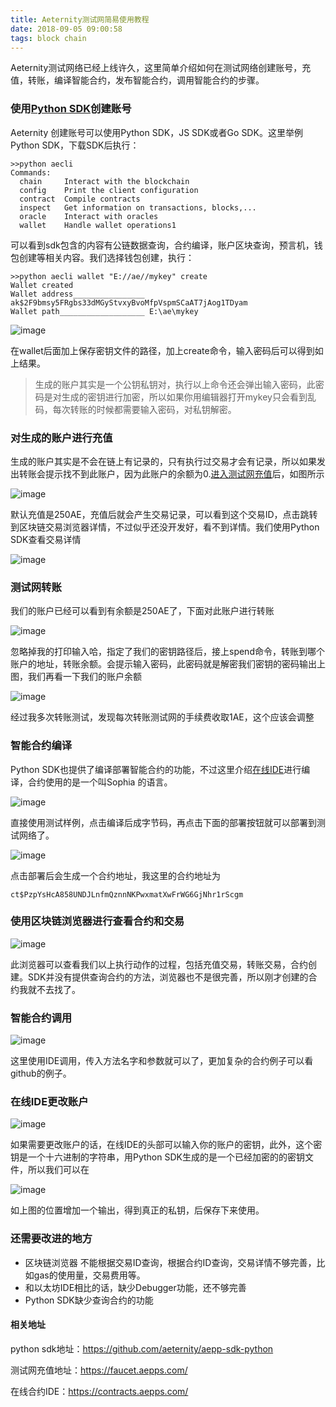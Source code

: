 ```yaml
---
title: Aeternity测试网简易使用教程
date: 2018-09-05 09:00:58
tags: block chain
---
```


Aeternity测试网络已经上线许久，这里简单介绍如何在测试网络创建账号，充值，转账，编译智能合约，发布智能合约，调用智能合约的步骤。

### 使用[Python SDK](https://github.com/aeternity/aepp-sdk-python)创建账号

Aeternity 创建账号可以使用Python SDK，JS SDK或者Go SDK。这里举例Python SDK，下载SDK后执行：

```
>>python aecli
Commands:
  chain     Interact with the blockchain
  config    Print the client configuration
  contract  Compile contracts
  inspect   Get information on transactions, blocks,...
  oracle    Interact with oracles
  wallet    Handle wallet operations1

```

可以看到sdk包含的内容有公链数据查询，合约编译，账户区块查询，预言机，钱包创建等相关内容。我们选择钱包创建，执行：

```
>>python aecli wallet "E://ae//mykey" create
Wallet created
Wallet address________________ ak$2F9bmsy5FRgbs33dMGyStvxyBvoMfpVspmSCaAT7jAog1TDyam
Wallet path___________________ E:\ae\mykey

```

![image](http://ws2.sinaimg.cn/large/c1b251b3gy1fuygcjgz93j20ib01ijra.jpg)

在wallet后面加上保存密钥文件的路径，加上create命令，输入密码后可以得到如上结果。

> 生成的账户其实是一个公钥私钥对，执行以上命令还会弹出输入密码，此密码是对生成的密钥进行加密，所以如果你用编辑器打开mykey只会看到乱码，每次转账的时候都需要输入密码，对私钥解密。

### 对生成的账户进行充值

生成的账户其实是不会在链上有记录的，只有执行过交易才会有记录，所以如果发出转账会提示找不到此账户，因为此账户的余额为0.[进入测试网充值](https://faucet.aepps.com/)后，如图所示

![image](http://ws1.sinaimg.cn/large/c1b251b3gy1fuyghtl63sj212t0dhgm8.jpg)

默认充值是250AE，充值后就会产生交易记录，可以看到这个交易ID，点击跳转到区块链交易浏览器详情，不过似乎还没开发好，看不到详情。我们使用Python SDK查看交易详情

![image](http://wx2.sinaimg.cn/large/c1b251b3gy1fuygq4esmfj215f0ak3zw.jpg)

### 测试网转账

我们的账户已经可以看到有余额是250AE了，下面对此账户进行转账

![image](http://ws3.sinaimg.cn/large/c1b251b3gy1fuygt1x9mnj217n09smy7.jpg)

忽略掉我的打印输入哈，指定了我们的密钥路径后，接上spend命令，转账到哪个账户的地址，转账余额。会提示输入密码，此密码就是解密我们密钥的密码输出上图，我们再看一下我们的账户余额

![image](http://wx4.sinaimg.cn/large/c1b251b3gy1fuyh00d9b6j212k03h0sv.jpg)

经过我多次转账测试，发现每次转账测试网的手续费收取1AE，这个应该会调整

### 智能合约编译

Python SDK也提供了编译部署智能合约的功能，不过这里介绍[在线IDE](https://contracts.aepps.com/)进行编译，合约使用的是一个叫Sophia 的语言。

![image](http://ws1.sinaimg.cn/large/c1b251b3gy1fuyh8zlv97j21470pogni.jpg)

直接使用测试样例，点击编译后成字节码，再点击下面的部署按钮就可以部署到测试网络了。

![image](http://wx1.sinaimg.cn/large/c1b251b3gy1fuyha19hogj213c0j4405.jpg)

点击部署后会生成一个合约地址，我这里的合约地址为

```
ct$PzpYsHcA858UNDJLnfmQznnNKPwxmatXwFrWG6GjNhr1rScgm
```

### 使用区块链浏览器进行查看合约和交易

![image](http://wx3.sinaimg.cn/large/c1b251b3gy1fuyhfg87drj215g0hlgqf.jpg)

此浏览器可以查看我们以上执行动作的过程，包括充值交易，转账交易，合约创建。SDK并没有提供查询合约的方法，浏览器也不是很完善，所以刚才创建的合约我就不去找了。

### 智能合约调用

![image](http://ws3.sinaimg.cn/large/c1b251b3gy1fuyhj1caa0j21290ct3yx.jpg)

这里使用IDE调用，传入方法名字和参数就可以了，更加复杂的合约例子可以看github的例子。

### 在线IDE更改账户

![image](http://ws2.sinaimg.cn/large/c1b251b3gy1fuyhkiz46lj213008g0t8.jpg)

如果需要更改账户的话，在线IDE的头部可以输入你的账户的密钥，此外，这个密钥是一个十六进制的字符串，用Python SDK生成的是一个已经加密的的密钥文件，所以我们可以在

![image](http://wx4.sinaimg.cn/large/c1b251b3gy1fuyhm96wd5j20yw0hswgm.jpg)

如上图的位置增加一个输出，得到真正的私钥，后保存下来使用。



### 还需要改进的地方

+ 区块链浏览器 不能根据交易ID查询，根据合约ID查询，交易详情不够完善，比如gas的使用量，交易费用等。
+ 和以太坊IDE相比的话，缺少Debugger功能，还不够完善
+ Python SDK缺少查询合约的功能



#### 相关地址

python sdk地址：https://github.com/aeternity/aepp-sdk-python

测试网充值地址：https://faucet.aepps.com/

在线合约IDE：https://contracts.aepps.com/
























